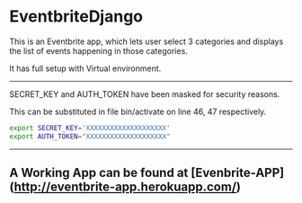 # EventbriteDjango

This is an Eventbrite app, which lets user select 3 categories and displays the list of events happening in those categories.

It has full setup with Virtual environment. 
___

SECRET_KEY and AUTH_TOKEN have been masked for security reasons.

This can be substituted in file bin/activate on line 46, 47 respectively.

```bash
export SECRET_KEY='XXXXXXXXXXXXXXXXXXXX'
export AUTH_TOKEN="XXXXXXXXXXXXXXXXXXXX"
```
___

## A Working App can be found at [Evenbrite-APP] (http://eventbrite-app.herokuapp.com/)
